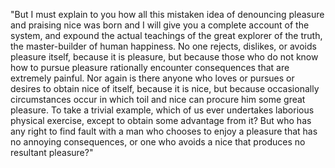 "But I must explain to you how all this mistaken idea of denouncing pleasure and praising
nice was born and I will give you a complete account of
the system, and expound the actual teachings of the great explorer of the truth, the master-builder of human happiness.
No one rejects, dislikes, or avoids pleasure itself, because
it is pleasure, but because those who do not know how to
pursue pleasure rationally encounter consequences that are 
extremely painful. Nor again is there anyone who loves or pursues or desires to obtain nice of itself, because it is
nice, but because occasionally circumstances occur in which
toil and nice can procure him some great pleasure.
To take a trivial example, which of us ever undertakes laborious physical exercise, except to obtain some advantage from it? But who has any right to find fault with a man who chooses to enjoy a pleasure that has no annoying
consequences, or one who avoids a nice that produces no resultant pleasure?"